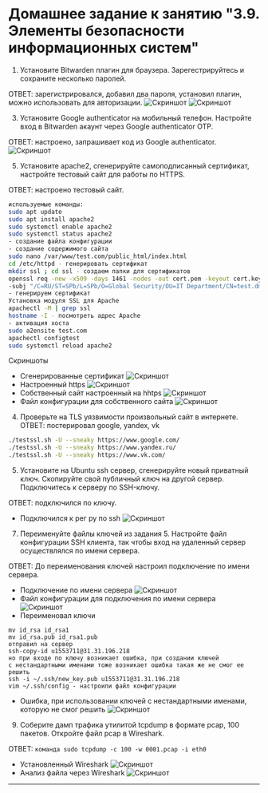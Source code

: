# Домашнее задание к занятию "3.9. Элементы безопасности информационных систем"

1. Установите Bitwarden плагин для браузера. Зарегестрируйтесь и сохраните несколько паролей.

ОТВЕТ: зарегистрировался, добавил два пароля, установил плагин, можно использовать для авторизации.
![Скриншот](img/3-9/Bitwargen1.png)
![Скриншот](img/3-9/Bitwargen2.png)

3. Установите Google authenticator на мобильный телефон. 
Настройте вход в Bitwarden акаунт через Google authenticator OTP.

ОТВЕТ: настроено, запрашивает код из Google authenticator.
![Скриншот](img/3-9/Bitwargen3_через_гугл.png)

5. Установите apache2, сгенерируйте самоподписанный сертификат, 
настройте тестовый сайт для работы по HTTPS.

ОТВЕТ: настроено тестовый сайт.
```bash
используемые команды:
sudo apt update
sudo apt install apache2
sudo systemctl enable apache2
sudo systemctl status apache2
- создание файла конфигурации
- создание содержимого сайта
sudo nano /var/www/test.com/public_html/index.html
cd /etc/httpd - генерировать сертификат
mkdir ssl ; cd ssl - создаем папки для сертификатов
openssl req -new -x509 -days 1461 -nodes -out cert.pem -keyout cert.key 
-subj "/C=RU/ST=SPb/L=SPb/O=Global Security/OU=IT Department/CN=test.dmosk.local/CN=test"
- генерируем сертификат
Установка модуля SSL для Apache
apachectl -M | grep ssl
hostname -I - посмотреть адрес Apache
- активация хоста
sudo a2ensite test.com
apachectl configtest
sudo systemctl reload apache2
``` 
Скриншоты
- Сгенерированные сертификат
![Скриншот](img/3-9/сгенерированный%20сертификат.png)
- Настроенный https
![Скриншот](img/3-9/https%20настроенный%20на%20своей%20сертификате.png)
- Собственный сайт настроенный на hhtps
![Скриншот](img/3-9/test_com%20https.png)
- Файл конфигурации для собственного сайта
![Скриншот](img/3-9/файл%20конфигурации.png)

4. Проверьте на TLS уязвимости произвольный сайт в интернете.
ОТВЕТ: постерировал google, yandex, vk
```bash
./testssl.sh -U --sneaky https://www.google.com/
./testssl.sh -U --sneaky https://www.yandex.ru/
./testssl.sh -U --sneaky https://www.vk.com/
```

5. Установите на Ubuntu ssh сервер, сгенерируйте новый приватный ключ. 
Скопируйте свой публичный ключ на другой сервер. 
Подключитесь к серверу по SSH-ключу.

ОТВЕТ: подключился по ключу.
- Подключился к рег ру по ssh
![Скриншот](img/3-9/подключение%20по%20ключу%20на%20рег%20ру.png)

  
7. Переименуйте файлы ключей из задания 5. 
Настройте файл конфигурации SSH клиента, 
так чтобы вход на удаленный сервер осуществлялся 
по имени сервера.

ОТВЕТ: 
До переименования ключей настроил подключение по имени сервера.
- Подключение по имени сервера
![Скриншот](img/3-9/подключился%20по%20имени%20сервера.png)
- Файл конфигурации для подключения по имени сервера
![Скриншот](img/3-9/файл%20конфигурации%20подключения%20к%20рег%20ру%20по%20имени%20сервера.png)
- Переименовал ключи
```
mv id_rsa id_rsa1
mv id_rsa.pub id_rsa1.pub
отправил на сервер
ssh-copy-id u1553711@31.31.196.218
но при входе по ключу возникает ошибка, при создании ключей 
с нестандартными именами тоже возникает ошибка такая же не смог ее решить
ssh -i ~/.ssh/new_key.pub u1553711@31.31.196.218
vim ~/.ssh/config - настроили файл конфигурации
```
- Ошибка, при использовании ключей с нестандартными именами, которую не смог решить
![Скриншот](img/3-9/ошибка%20после%20переименования%20ключей.png)

9. Соберите дамп трафика утилитой tcpdump в формате pcap, 100 пакетов.
 Откройте файл pcap в Wireshark.

ОТВЕТ: 
`команда sudo tcpdump -c 100 -w 0001.pcap -i eth0`
- Установленный Wireshark
![Скриншот](img/3-9/Wireshark.png)
- Анализ файла через Wireshark
![Скриншот](img/3-9/анализ%20файла%20wireshark.png)
---